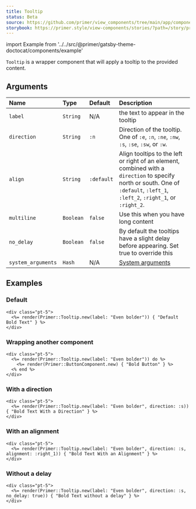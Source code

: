```yaml
---
title: Tooltip
status: Beta
source: https://github.com/primer/view_components/tree/main/app/components/primer/tooltip.rb
storybook: https://primer.style/view-components/stories/?path=/story/primer-tooltip-component
---
```


import Example from '../../src/@primer/gatsby-theme-doctocat/components/example'

<!-- Warning: AUTO-GENERATED file, do not edit. Add code comments to your Ruby instead <3 -->

`Tooltip` is a wrapper component that will apply a tooltip to the provided content.

## Arguments

| Name | Type | Default | Description |
| :- | :- | :- | :- |
| `label` | `String` | N/A | the text to appear in the tooltip |
| `direction` | `String` | `:n` | Direction of the tooltip. One of `:e`, `:n`, `:ne`, `:nw`, `:s`, `:se`, `:sw`, or `:w`. |
| `align` | `String` | `:default` | Align tooltips to the left or right of an element, combined with a `direction` to specify north or south. One of `:default`, `:left_1`, `:left_2`, `:right_1`, or `:right_2`. |
| `multiline` | `Boolean` | `false` | Use this when you have long content |
| `no_delay` | `Boolean` | `false` | By default the tooltips have a slight delay before appearing. Set true to override this |
| `system_arguments` | `Hash` | N/A | [System arguments](/system-arguments) |

## Examples

### Default

<Example src="<div class='pt-5'>  <span aria-label='Even bolder' data-view-component='true' class='tooltipped tooltipped-n'>Default Bold Text</span></div>" />

```erb
<div class="pt-5">
  <%= render(Primer::Tooltip.new(label: "Even bolder")) { "Default Bold Text" } %>
</div>
```

### Wrapping another component

<Example src="<div class='pt-5'>  <span aria-label='Even bolder' data-view-component='true' class='tooltipped tooltipped-n'>    <button type='button' data-view-component='true' class='btn'>    Bold Button  </button></span></div>" />

```erb
<div class="pt-5">
  <%= render(Primer::Tooltip.new(label: "Even bolder")) do %>
    <%= render(Primer::ButtonComponent.new) { "Bold Button" } %>
  <% end %>
</div>
```

### With a direction

<Example src="<div class='pt-5'>  <span aria-label='Even bolder' data-view-component='true' class='tooltipped tooltipped-s'>Bold Text With a Direction</span></div>" />

```erb
<div class="pt-5">
  <%= render(Primer::Tooltip.new(label: "Even bolder", direction: :s)) { "Bold Text With a Direction" } %>
</div>
```

### With an alignment

<Example src="<div class='pt-5'>  <span alignment='right_1' aria-label='Even bolder' data-view-component='true' class='tooltipped tooltipped-s'>Bold Text With an Alignment</span></div>" />

```erb
<div class="pt-5">
  <%= render(Primer::Tooltip.new(label: "Even bolder", direction: :s, alignment: :right_1)) { "Bold Text With an Alignment" } %>
</div>
```

### Without a delay

<Example src="<div class='pt-5'>  <span aria-label='Even bolder' data-view-component='true' class='tooltipped tooltipped-s tooltipped-no-delay'>Bold Text without a delay</span></div>" />

```erb
<div class="pt-5">
  <%= render(Primer::Tooltip.new(label: "Even bolder", direction: :s, no_delay: true)) { "Bold Text without a delay" } %>
</div>
```
